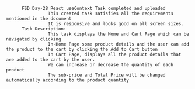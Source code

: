           FSD Day-28 React useContext Task completed and uploaded
                    This created task satisfies all the requirements mentioned in the document
                    It is responsive and looks good on all screen sizes.
          Task Description:
                    This task displays the Home and Cart Page which can be navigated by clicking
                    In-Home Page some product details and the user can add the product to the cart by clicking the Add to Cart button
                    In Cart Page, displays all the product details that are added to the cart by the user.
                    We can increase or decrease the quantity of each product
                    The sub-price and Total Price will be changed automatically according to the product quantity
